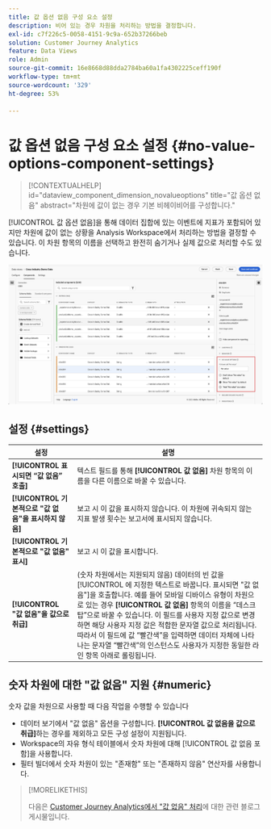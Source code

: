 ```yaml
---
title: 값 옵션 없음 구성 요소 설정
description: 비어 있는 경우 차원을 처리하는 방법을 결정합니다.
exl-id: c7f226c5-0058-4151-9c9a-652b37266beb
solution: Customer Journey Analytics
feature: Data Views
role: Admin
source-git-commit: 16e8668d88dda2784ba60a1fa4302225ceff190f
workflow-type: tm+mt
source-wordcount: '329'
ht-degree: 53%

---
```


# 값 옵션 없음 구성 요소 설정 {#no-value-options-component-settings}

<!-- markdownlint-disable MD034 -->

>[!CONTEXTUALHELP]
>id="dataview_component_dimension_novalueoptions"
>title="값 옵션 없음"
>abstract="차원에 값이 없는 경우 기본 비헤이비어를 구성합니다."

<!-- markdownlint-enable MD034 -->


[!UICONTROL 값 옵션 없음]을 통해 데이터 집합에 있는 이벤트에 지표가 포함되어 있지만 차원에 값이 없는 상황을 Analysis Workspace에서 처리하는 방법을 결정할 수 있습니다. 이 차원 항목의 이름을 선택하고 완전히 숨기거나 실제 값으로 처리할 수도 있습니다.

![값 옵션 없음](../assets/no-value-options.png)

## 설정 {#settings}

| 설정 | 설명 |
| --- | --- |
| **[!UICONTROL 표시되면 “값 없음” 호출]** | 텍스트 필드를 통해 **[!UICONTROL 값 없음]** 차원 항목의 이름을 다른 이름으로 바꿀 수 있습니다. |
| **[!UICONTROL 기본적으로 &quot;값 없음&quot;을 표시하지 않음]** | 보고 시 이 값을 표시하지 않습니다. 이 차원에 귀속되지 않는 지표 발생 횟수는 보고서에 표시되지 않습니다. |
| **[!UICONTROL 기본적으로 &quot;값 없음&quot; 표시]** | 보고 시 이 값을 표시합니다. |
| **[!UICONTROL &quot;값 없음&quot;을 값으로 취급]** | (숫자 차원에서는 지원되지 않음) 데이터의 빈 값을 [!UICONTROL 에 지정한 텍스트로 바꿉니다. 표시되면 &quot;값 없음&quot;]을 호출합니다. 예를 들어 모바일 디바이스 유형이 차원으로 있는 경우 **[!UICONTROL 값 없음]** 항목의 이름을 “데스크탑”으로 바꿀 수 있습니다. 이 필드를 사용자 지정 값으로 변경하면 해당 사용자 지정 값은 적합한 문자열 값으로 처리됩니다. 따라서 이 필드에 값 “빨간색”을 입력하면 데이터 자체에 나타나는 문자열 “빨간색”의 인스턴스도 사용자가 지정한 동일한 라인 항목 아래로 롤링됩니다. |

## 숫자 차원에 대한 &quot;값 없음&quot; 지원 {#numeric}

숫자 값을 차원으로 사용할 때 다음 작업을 수행할 수 있습니다

* 데이터 보기에서 &quot;값 없음&quot; 옵션을 구성합니다. **[!UICONTROL 값 없음을 값으로 취급]**&#x200B;하는 경우를 제외하고 모든 구성 설정이 지원됩니다.
* Workspace의 자유 형식 테이블에서 숫자 차원에 대해 [!UICONTROL 값 없음 포함]을 사용합니다.
* 필터 빌더에서 숫자 차원이 있는 &quot;존재함&quot; 또는 &quot;존재하지 않음&quot; 연산자를 사용합니다.

>[!MORELIKETHIS]
>
>다음은 [Customer Journey Analytics에서 &quot;값 없음&quot; 처리](https://experienceleaguecommunities.adobe.com/t5/adobe-analytics-blogs/handling-quot-no-value-quot-in-customer-journey-analytics/ba-p/597339)에 대한 관련 블로그 게시물입니다.

